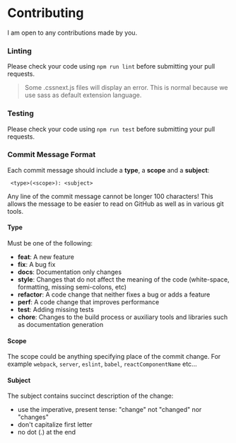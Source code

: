 # Contributing

I am open to any contributions made by you.

### Linting

Please check your code using `npm run lint` before submitting your pull requests.

> Some .cssnext.js files will display an error. This is normal because we use sass as default extension language.


### Testing

Please check your code using `npm run test` before submitting your pull requests.


### Commit Message Format

Each commit message should include a **type**, a **scope** and a **subject**:

```
 <type>(<scope>): <subject>
```

Any line of the commit message cannot be longer 100 characters! This allows the message to be easier to read on GitHub as well as in various git tools.

#### Type

Must be one of the following:

* **feat**: A new feature
* **fix**: A bug fix
* **docs**: Documentation only changes
* **style**: Changes that do not affect the meaning of the code (white-space, formatting, missing
  semi-colons, etc)
* **refactor**: A code change that neither fixes a bug or adds a feature
* **perf**: A code change that improves performance
* **test**: Adding missing tests
* **chore**: Changes to the build process or auxiliary tools and libraries such as documentation
  generation

#### Scope

The scope could be anything specifying place of the commit change. For example `webpack`, `server`,
`eslint`, `babel`, `reactComponentName` etc...

#### Subject

The subject contains succinct description of the change:

* use the imperative, present tense: "change" not "changed" nor "changes"
* don't capitalize first letter
* no dot (.) at the end
